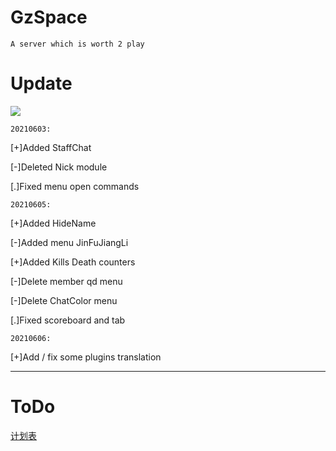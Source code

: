 # GzSpace
    A server which is worth 2 play
# Update
![](https://img.shields.io/badge/Update-info-red)

`20210603:`

[+]Added StaffChat

[-]Deleted Nick module

[.]Fixed menu open commands


`20210605:`

[+]Added HideName

[-]Added menu JinFuJiangLi

[+]Added Kills Death counters

[-]Delete member qd menu

[-]Delete ChatColor menu

[.]Fixed scoreboard and tab

`20210606:`

[+]Add / fix some plugins translation

-------------------------------------------------------------------------------------------------
# ToDo
[计划表](/toDo)
